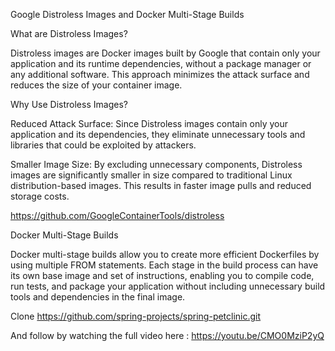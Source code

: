 

Google Distroless Images and Docker Multi-Stage Builds

What are Distroless Images?

Distroless images are Docker images built by Google that contain only your application and its runtime dependencies, without a package manager or any additional software. This approach minimizes the attack surface and reduces the size of your container image.

Why Use Distroless Images?

Reduced Attack Surface: Since Distroless images contain only your application and its dependencies, they eliminate unnecessary tools and libraries that could be exploited by attackers.

Smaller Image Size: By excluding unnecessary components, Distroless images are significantly smaller in size compared to traditional Linux distribution-based images. This results in faster image pulls and reduced storage costs.

https://github.com/GoogleContainerTools/distroless

Docker Multi-Stage Builds

Docker multi-stage builds allow you to create more efficient Dockerfiles by using multiple FROM statements. Each stage in the build process can have its own base image and set of instructions, enabling you to compile code, run tests, and package your application without including unnecessary build tools and dependencies in the final image.

Clone https://github.com/spring-projects/spring-petclinic.git

And follow by watching the full video here : https://youtu.be/CMO0MziP2yQ
